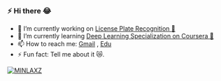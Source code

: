 ### ⚡  Hi there 😂

- 🔭 I’m currently working on [License Plate Recognition 🚗](https://github.com/minlaxz/alpr-mm) 
- 🌱 I’m currently learning [Deep Learning Specialization on Coursera 📑](https://www.coursera.org/specializations/deep-learning)
- 📫 How to reach me: [Gmail](mailto:minminlaxz@gmail.com) , [Edu](mailto:minminlatt@ttu.edu.mm)
- ⚡ Fun fact: Tell me about it 😿.

[![MINLAXZ](https://github-readme-stats.vercel.app/api?username=minlaxz&show_icons=true&theme=dark&title_color=FECB2E&bg_color=0D1117&border_color=0D1117)](https://minlaxz.github.io)
